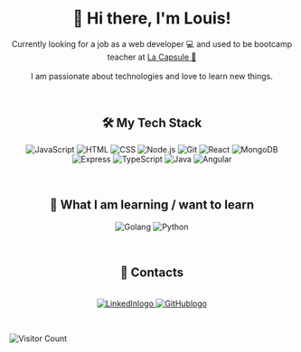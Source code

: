 <h1 align="center">
  👋 Hi there, I'm Louis!
</h1>

<p align="center">
  Currently looking for a job as a web developer 💻 and used to be bootcamp teacher at <a href="https://www.lacapsule.academy/" target="_blank">La Capsule 🚀</a> <br>
  <br>
  I am passionate about technologies and love to learn new things.
</p>



<br>

<h2 align="center">
  🛠️ My Tech Stack
</h2>

<p align="center">
  <img src="https://img.icons8.com/?size=100&id=108784&format=png&color=000000" alt="JavaScript" title="JavaScript"/>
  <img src="https://img.icons8.com/?size=100&id=20909&format=png&color=000000" alt="HTML" title="HTML"/>
  <img src="https://img.icons8.com/?size=100&id=21278&format=png&color=000000" alt="CSS" title="CSS"/>
  <img src="https://img.icons8.com/?size=100&id=54087&format=png&color=000000" alt="Node.js" title="Node.js"/>
  <img src="https://img.icons8.com/?size=100&id=xBKl2pdJg5kk&format=png&color=000000" alt="Git" title="Git"/>
  <img src="https://img.icons8.com/?size=100&id=123603&format=png&color=000000" alt="React" title ="React" />
  <img src="https://img.icons8.com/?size=100&id=bosfpvRzNOG8&format=png&color=000000" alt="MongoDB" title="MongoDB"/>
  <img src="https://img.icons8.com/?size=100&id=2ZOaTclOqD4q&format=png&color=000000" alt="Express" title="Express"/>
  <img src="https://img.icons8.com/?size=100&id=IaHmaUtKc8bf&format=png&color=000000" alt="TypeScript" title="TypeScript"/>
  <img src="https://img.icons8.com/?size=100&id=13679&format=png&color=000000" alt="Java" title="Java" /> 
  <img src="https://img.icons8.com/?size=100&id=71257&format=png&color=000000" alt="Angular" title="Angular" />
</p>

<br>

<h2 align="center">
  📖 What I am learning / want to learn
</h2>

<p align="center">
  <img src="https://img.icons8.com/?size=100&id=44442&format=png&color=000000" alt="Golang" title="Golang"/>
  <img src="https://img.icons8.com/?size=100&id=13441&format=png&color=000000" alt="Python" title="Python"/>
</p>

<br>

<h2 align="center">
  💌 Contacts
</h2>

<p align="center">
  <br>
    
  <a href="https://www.linkedin.com/in/louis-sanson" target="_blank">
    <img src="https://img.icons8.com/?size=70&id=13930&format=png&color=000000" alt="LinkedInlogo"/>
  </a>
  <a href="https://github.com/Louissnsn" target="_blank">
    <img src="https://img.icons8.com/?size=70&id=52539&format=png&color=000000" alt="GitHublogo" />
  </a>
</p>

<p align="center">

<br>

  ![Visitor Count](https://hits.seeyoufarm.com/api/count/incr/badge.svg?url=https://github.com/Louissnsn/Louissnsn&count_bg=%2379C83D&title_bg=%23555555&icon=github.svg&icon_color=%23E7E7E7&title=Visitors&edge_flat=true)
  

  
</p>


